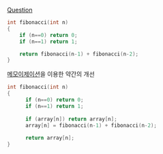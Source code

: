 [Question](https://www.acmicpc.net/problem/2748)
```c
int fibonacci(int n)
{
    if (n==0) return 0;
    if (n==1) return 1;

    return fibonacci(n-1) + fibonacci(n-2);
}
```

[메모이제이션](https://ko.wikipedia.org/wiki/메모이제이션)을 이용한 약간의 개선
```c
int fibonacci(int n)
{
      if (n==0) return 0;
      if (n==1) return 1;
  
      if (array[n]) return array[n];
      array[n] = fibonacci(n-1) + fibonacci(n-2);
  
      return array[n];
}
```
